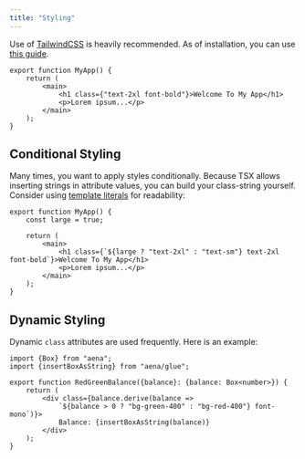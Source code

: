 ```yaml
---
title: "Styling"
---
```


Use of [TailwindCSS](https://tailwindcss.com/) is heavily recommended. As of installation, you can use [this guide](https://tailwindcss.com/docs/installation/using-postcss).

```tsx
export function MyApp() {
    return (
        <main>
            <h1 class={"text-2xl font-bold"}>Welcome To My App</h1>
            <p>Lorem ipsum...</p>
        </main>
    );
}
```

## Conditional Styling

Many times, you want to apply styles conditionally. Because TSX allows inserting strings in attribute values, you can build your class-string yourself. Consider using [template literals](https://developer.mozilla.org/en-US/docs/Web/JavaScript/Reference/Template_literals) for readability:

```tsx
export function MyApp() {
    const large = true;

    return (
        <main>
            <h1 class={`${large ? "text-2xl" : "text-sm"} text-2xl font-bold`}>Welcome To My App</h1>
            <p>Lorem ipsum...</p>
        </main>
    );
}
```

## Dynamic Styling

Dynamic `class` attributes are used frequently. Here is an example:

```tsx
import {Box} from "aena";
import {insertBoxAsString} from "aena/glue";

export function RedGreenBalance({balance}: {balance: Box<number>}) {
    return (
        <div class={balance.derive(balance =>
            `${balance > 0 ? "bg-green-400" : "bg-red-400"} font-mono`)}>
            Balance: {insertBoxAsString(balance)}
        </div>
    );
}
```
